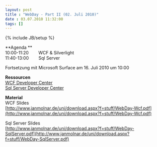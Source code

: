 ```yaml
---
layout: post
title : "WebDay - Part II (02. Juli 2010)"
date : 03.07.2010 11:32:00
tags: []
---
```

{% include JB/setup %}

**Agenda **  
10:00-11:20        WCF & Silverlight  
11:40-13:00        Sql Server  

Fortsetzung mit Microsoft Surface am 16. Juli 2010 um 10:00  

**Ressourcen**  
[WCF Developer Center](http://msdn.microsoft.com/de-de/netframework/aa663324.aspx)  
[Sql Server Developer Center](http://msdn.microsoft.com/de-de/sqlserver/default.aspx)  

**Material**   
WCF Slides  
[http://www.janmolnar.de/uni/download.aspx?f=stuff/WebDay-Wcf.pdf](http://www.janmolnar.de/uni/download.aspx?f=stuff/WebDay-Wcf.pdf)  

Sql Server Slides  
[http://www.janmolnar.de/uni/download.aspx?f=stuff/WebDay-SqlServer.pdf](http://www.janmolnar.de/uni/download.aspx?f=stuff/WebDay-SqlServer.pdf)   
